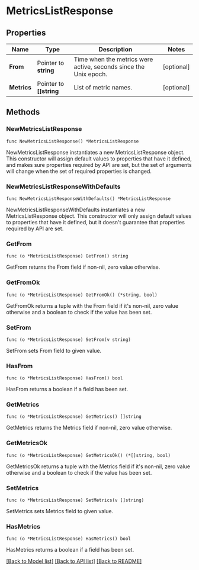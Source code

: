 # MetricsListResponse

## Properties

Name | Type | Description | Notes
---- | ---- | ----------- | ------
**From** | Pointer to **string** | Time when the metrics were active, seconds since the Unix epoch. | [optional] 
**Metrics** | Pointer to **[]string** | List of metric names. | [optional] 

## Methods

### NewMetricsListResponse

`func NewMetricsListResponse() *MetricsListResponse`

NewMetricsListResponse instantiates a new MetricsListResponse object.
This constructor will assign default values to properties that have it defined,
and makes sure properties required by API are set, but the set of arguments
will change when the set of required properties is changed.

### NewMetricsListResponseWithDefaults

`func NewMetricsListResponseWithDefaults() *MetricsListResponse`

NewMetricsListResponseWithDefaults instantiates a new MetricsListResponse object.
This constructor will only assign default values to properties that have it defined,
but it doesn't guarantee that properties required by API are set.

### GetFrom

`func (o *MetricsListResponse) GetFrom() string`

GetFrom returns the From field if non-nil, zero value otherwise.

### GetFromOk

`func (o *MetricsListResponse) GetFromOk() (*string, bool)`

GetFromOk returns a tuple with the From field if it's non-nil, zero value otherwise
and a boolean to check if the value has been set.

### SetFrom

`func (o *MetricsListResponse) SetFrom(v string)`

SetFrom sets From field to given value.

### HasFrom

`func (o *MetricsListResponse) HasFrom() bool`

HasFrom returns a boolean if a field has been set.

### GetMetrics

`func (o *MetricsListResponse) GetMetrics() []string`

GetMetrics returns the Metrics field if non-nil, zero value otherwise.

### GetMetricsOk

`func (o *MetricsListResponse) GetMetricsOk() (*[]string, bool)`

GetMetricsOk returns a tuple with the Metrics field if it's non-nil, zero value otherwise
and a boolean to check if the value has been set.

### SetMetrics

`func (o *MetricsListResponse) SetMetrics(v []string)`

SetMetrics sets Metrics field to given value.

### HasMetrics

`func (o *MetricsListResponse) HasMetrics() bool`

HasMetrics returns a boolean if a field has been set.


[[Back to Model list]](../README.md#documentation-for-models) [[Back to API list]](../README.md#documentation-for-api-endpoints) [[Back to README]](../README.md)


